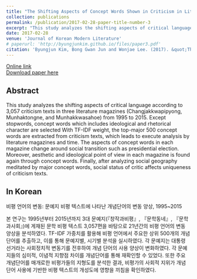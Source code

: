 ```yaml
---
title: "The Shifting Aspects of Concept Words Shown in Criticism in Literature Magazines, 1995~2015"
collection: publications
permalink: /publication/2017-02-28-paper-title-number-3
excerpt: "This study analyzes the shifting aspects of critical language according to 3,057 criticism texts in three literature magazines (Changjakkwapipyong, Munhaktongne, and Munhakkwasahoe) from 1995 to 2015."
date: 2017-02-28
venue: 'Journal of Korean Modern Literature'
# paperurl: 'http://byungjunkim.github.io/files/paper3.pdf'
citation: 'Byungjun Kim, Bong Gwan Jun and Wonjae Lee. (2017). &quot;The Shifting Aspects of Concept Words Shown in Criticism in Literature Magazines, 1995~2015.&quot; <i>Journal of Korean Modern Literature</i>. 61.'
---
```

[Online link](https://www.kci.go.kr/kciportal/ci/sereArticleSearch/ciSereArtiView.kci?sereArticleSearchBean.artiId=ART002201115)  
[Download paper here](http://byungjunkim.github.io/files/paper3.pdf)

## Abstract
This study analyzes the shifting aspects of critical language according to 3,057 criticism texts in three literature magazines (Changjakkwapipyong, Munhaktongne, and Munhakkwasahoe) from 1995 to 2015. Except stopwords, concept words which includes ideological and rhetorical character are selected With TF-IDF weight, the top-major 500 concept words are extracted from criticism texts, which leads to execute analysis by literature magazines and time. The aspects of concept words in each magazine change around social transition such as presidential election. Moreover, aesthetic and ideological point of view in each magazine is found again through concept words. Finally, after analyzing social geography meditated by major concept words, social status of critic affects uniqueness of criticism texts.

## In Korean
비평 언어의 변동: 문예지 비평 텍스트에 나타난 개념단어의 변동 양상, 1995~2015

본 연구는 1995년부터 2015년까지 3대 문예지(『창작과비평』, 『문학동네』, 『문학과사회』)에 게재된 문학 비평 텍스트 3,057편을 바탕으로 21년간의 비평 언어의 변동 양상을 분석하였다. TF-IDF 가중치를 활용해 비평 언어에서 주요한 상위 500개의 개념단어를 추출하고, 이를 통해 문예지별, 시기별 분석을 실시하였다. 각 문예지는 대통령 선거라는 사회정치적 변동기를 전후하여 개념 단어의 사용 양상이 변화하였다. 각 문예지들의 심미적, 이념적 지향점 차이를 개념단어를 통해 재확인할 수 있었다. 또한 주요 개념단어를 매개로한 비평가들의 지형도를 분석한 결과, 비평가의 사회적 지위가 개념 단어 사용에 기반한 비평 텍스트의 개성도에 영향을 끼침을 확인하였다.